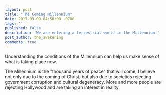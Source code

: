 ```yaml
---
layout: post
title: "The Coming Millennium"
date: 2017-03-09 04:50:00 -0700
tags: ''
published: false
description: 'We are entering a terrestrial world in the Millennium.'
post_author: the_awakening
comments: true
---
```


Understanding the conditions of the Millennium can help us make sense of what is taking place now.

The Millennium is the "thousand years of peace" that will come, I believe not only due to the coming of Christ, but also due to societies rejecting government corruption and cultural degeneracy. More and more people are rejecting Hollywood and are taking an interest in reality.